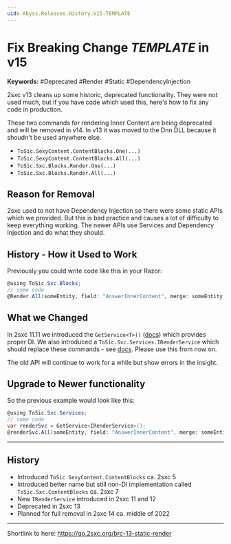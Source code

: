 ```yaml
---
uid: Abyss.Releases.History.V15.TEMPLATE
---
```


# Fix Breaking Change _TEMPLATE_ in v15

**Keywords:** #Deprecated #Render #Static #DependencyInjection

2sxc v13 cleans up some historic, deprecated functionality. They were not used much, but if you have code which used this, here's how to fix any code in production. 

These two commands for rendering Inner Content are being deprecated and will be removed in v14. In v13 it was moved to the Dnn DLL because it shoudn't be used anywhere else. 

* `ToSic.SexyContent.ContentBlocks.One(...)`
* `ToSic.SexyContent.ContentBlocks.All(...)`
* `ToSic.Sxc.Blocks.Render.One(...)`
* `ToSic.Sxc.Blocks.Render.All(...)`

## Reason for Removal

2sxc used to not have Dependency Injection so there were some static APIs which we provided. 
But this is bad practice and causes a lot of difficulty to keep everything working. 
The newer APIs use Services and Dependency Injection and do what they should. 

## History - How it Used to Work

Previously you could write code like this in your Razor:

```csharp
@using ToSic.Sxc.Blocks;
// some code
@Render.All(someEntity, field: "AnswerInnerContent", merge: someEntity.Answer)
```

## What we Changed

In 2sxc 11.11 we introduced the `GetService<T>()` ([docs](xref:Custom.Hybrid.Razor12.GetService*)) which provides proper DI.
We also introduced a `ToSic.Sxc.Services.IRenderService` which should replace these commands - see [docs](xref:ToSic.Sxc.Services.IRenderService).
Please use this from now on.

The old API will continue to work for a while but show errors in the insight. 


## Upgrade to Newer functionality

So the previous example would look like this:

```csharp
@using ToSic.Sxc.Services;
// some code
var renderSvc = GetService<IRenderService>();
@renderSvc.All(someEntity, field: "AnswerInnerContent", merge: someEntity.Answer)
```

---

## History

* Introduced `ToSic.SexyContent.ContentBlocks` ca. 2sxc 5
* Introduced better name but still non-DI implementation called `ToSic.Sxc.ContentBlocks` ca. 2sxc 7
* New `IRenderService` introduced in 2sxc 11 and 12
* Deprecated in 2sxc 13
* Planned for full removal in 2sxc 14 ca. middle of 2022

---

Shortlink to here: https://go.2sxc.org/brc-13-static-render